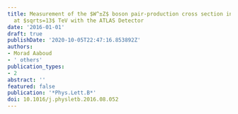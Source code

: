 ```yaml
---
title: Measurement of the $W^±Z$ boson pair-production cross section in $pp$ collisions
  at $sqrts=13$ TeV with the ATLAS Detector
date: '2016-01-01'
draft: true
publishDate: '2020-10-05T22:47:16.853892Z'
authors:
- Morad Aaboud
- ' others'
publication_types:
- 2
abstract: ''
featured: false
publication: '*Phys.Lett.B*'
doi: 10.1016/j.physletb.2016.08.052
---
```



